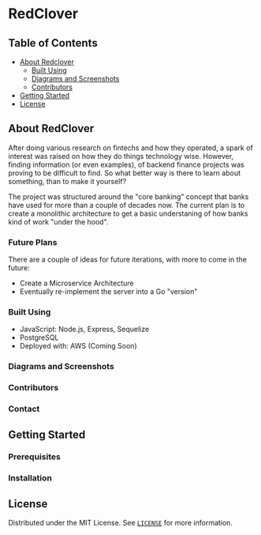 # RedClover

## Table of Contents

- [About Redclover](#about-redclover)
  - [Built Using](#built-using)
  - [Diagrams and Screenshots](#diagrams-and-screenshots)
  - [Contributors](#contributors)
- [Getting Started](#getting-started)
- [License](#license)

## About RedClover

After doing various research on fintechs and how they operated, a spark of interest was raised on how they do things technology wise.
However, finding information (or even examples), of backend finance projects was proving to be difficult to find. So what better way
is there to learn about something, than to make it yourself?

The project was structured around the "core banking" concept that banks have used for more than a couple of decades now. The current plan is
to create a monolithic architecture to get a basic understaning of how banks kind of work "under the hood".

### Future Plans

There are a couple of ideas for future iterations, with more to come in the future:

- Create a Microservice Architecture
- Eventually re-implement the server into a Go "version"

### Built Using

- JavaScript: Node.js, Express, Sequelize
- PostgreSQL
- Deployed with: AWS (Coming Soon)

### Diagrams and Screenshots

### Contributors

### Contact

## Getting Started

### Prerequisites

### Installation

## License

Distributed under the MIT License. See [`LICENSE`](https://github.com/k5tuck/RedClover/blob/main/LICENSE) for more information.
